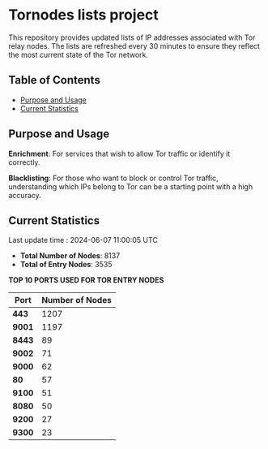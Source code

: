 # Tornodes lists project

This repository provides updated lists of IP addresses associated with Tor relay nodes. The lists are refreshed every 30 minutes to ensure they reflect the most current state of the Tor network.

## Table of Contents

- [Purpose and Usage](#purpose-and-usage)
- [Current Statistics](#current-statistics)


## Purpose and Usage

**Enrichment**: For services that wish to allow Tor traffic or identify it correctly.

**Blacklisting**: For those who want to block or control Tor traffic, understanding which IPs belong to Tor can be a starting point with a high accuracy.

## Current Statistics

Last update time : 2024-06-07 11:00:05 UTC

- **Total Number of Nodes**: 8137
- **Total of Entry Nodes**: 3535

**TOP 10 PORTS USED FOR TOR ENTRY NODES**

| **Port** | **Number of Nodes** |
|------|-----------------|
| **443**   | 1207  |
| **9001**   | 1197  |
| **8443**   | 89  |
| **9002**   | 71  |
| **9000**   | 62  |
| **80**   | 57  |
| **9100**   | 51  |
| **8080**   | 50  |
| **9200**   | 27  |
| **9300**   | 23  |

